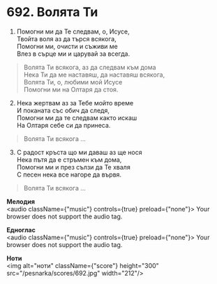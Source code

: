 # 692. Волята Ти

1. Помогни ми да Те следвам, о, Исусе,  
Твойта воля аз да търся всякога,  
Помогни ми, очисти и съживи ме  
Влез в сърце ми и царувай за всегда.  

> Волята Ти всякога, аз да следвам към дома  
> Нека Ти да ме наставяш, да наставяш всякога,  
> Волята Ти, о, любими мой Исусе  
> Помогни ми на Олтаря да стоя.  

2. Нека жертвам аз за Тебе мойто време  
И поканата със обич да следя,  
Помогни ми да те следвам както искаш  
На Олтаря себе си да принеса.  

> Волята Ти всякога ...  

3. С радост кръста що ми даваш аз ще нося  
Нека пътя да е стръмен към дома,  
Помогни ми и през сълзи да Те хваля  
С песен нека все нагоре да вървя.  

> Волята Ти всякога ...

**Мелодия**  
<audio className={"music"} controls={true} preload={"none"}>
    <source src="/pesnarka/mp3/692.mp3" type="audio/mpeg"/>
    Your browser does not support the audio tag.
</audio>

**Едноглас**  
<audio className={"music"} controls={true} preload={"none"}>
    <source src="/pesnarka/transp/692.mp3" type="audio/mpeg"/>
    Your browser does not support the audio tag.
</audio>

**Ноти**  
<img alt="ноти" className={"score"} height="300" src="/pesnarka/scores/692.jpg" width="212"/>

